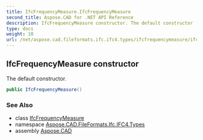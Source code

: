 ```yaml
---
title: IfcFrequencyMeasure.IfcFrequencyMeasure
second_title: Aspose.CAD for .NET API Reference
description: IfcFrequencyMeasure constructor. The default constructor
type: docs
weight: 10
url: /net/aspose.cad.fileformats.ifc.ifc4.types/ifcfrequencymeasure/ifcfrequencymeasure/
---
```

## IfcFrequencyMeasure constructor

The default constructor.

```csharp
public IfcFrequencyMeasure()
```

### See Also

* class [IfcFrequencyMeasure](../)
* namespace [Aspose.CAD.FileFormats.Ifc.IFC4.Types](../../ifcfrequencymeasure/)
* assembly [Aspose.CAD](../../../)


